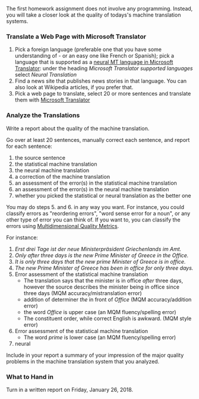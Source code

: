 The first homework assignment does not involve any programming. Instead,
you will take a closer look at the quality of todays's machine
translation systems.

### Translate a Web Page with Microsoft Translator

1.  Pick a foreign language (preferable one that you have some
    understanding of - or an easy one like French or Spanish); pick a
    language that is supported as a [neural MT language in Microsoft
    Translator](https://www.microsoft.com/en-us/translator/languages.aspx):
    under the heading *Microsoft Translator supported languages* select
    *Neural Translation*
2.  Find a news site that publishes news stories in that language. You
    can also look at Wikipedia articles, if you prefer that.
3.  Pick a web page to translate, select 20 or more sentences and
    translate them with [Microsoft
    Translator](https://translator.microsoft.com/neural/)

### Analyze the Translations

Write a report about the quality of the machine translation.

Go over at least 20 sentences, manually correct each sentence, and
report for each sentence:

1.  the source sentence
2.  the statistical machine translation
3.  the neural machine translation
4.  a correction of the machine translation
5.  an assessment of the error(s) in the statistical machine translation
6.  an assessment of the error(s) in the neural machine translation
7.  whether you picked the statistical or neural translation as the
    better one

You may do steps 5. and 6. in any way you want. For instance, you could
classify errors as "reordering errors", "word sense error for a noun",
or any other type of error you can think of. If you want to, you can
classify the errors using [Multidimensional Quality
Metrics](http://www.qt21.eu/quality-metrics/).

For instance:

1.  *Erst drei Tage ist der neue Ministerpräsident Griechenlands im
    Amt.*
2.  *Only after three days is the new Prime Minister of Greece in the
    Office.*
3.  *It is only three days that the new prime Minister of Greece is in
    office.*
4.  *The new Prime Minister of Greece has been in office for only three
    days.*
5.  Error assessment of the statistical machine translation
    -   The translation says that the minister is in office *after*
        three days, however the source describes the minister being in
        office since three days (MQM accuracy/mistranslation error)
    -   addition of determiner *the* in front of *Office* (MQM
        accuracy/addition error)
    -   the word *Office* is upper case (an MQM fluency/spelling error)
    -   The constituent order, while correct English is awkward. (MQM
        style error)
6.  Error assessment of the statistical machine translation
    -   The word *prime* is lower case (an MQM fluency/spelling error)
7.  neural

Include in your report a summary of your impression of the major quality
problems in the machine translation system that you analyzed.

### What to Hand in

Turn in a written report on Friday, January 26, 2018.
